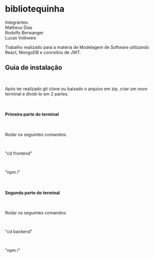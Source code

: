 # bibliotequinha

Integrantes:
<br>
Matheus Dias
<br>
Rodolfo Berwanger
<br>
Lucas Volkweis

Trabalho realizado para a matéria de Modelagem de Software utilizando React, MongoDB e conceitos de JWT.
<br>
<h2>Guia de instalação</h2>
<br>
<p>Após ter realizado git clone ou baixado o arquivo em zip, criar um novo terminal e dividi-lo em 2 partes.</p>
<br>
<h4>Primeira parte do terminal</h4>
<br>
<p>Rodar os seguintes comandos:</p>
<br>
<p>"cd frontend"</p>
<br>
<p>"npm i"</p>
<br>
<h4>Segunda parte do terminal</h4>
<br>
<p>Rodar os seguintes comandos:</p>
<br>
<p>"cd backend"</p>
<br>
<p>"npm i"</p>
